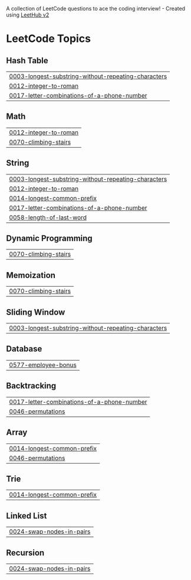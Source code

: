 A collection of LeetCode questions to ace the coding interview! - Created using [LeetHub v2](https://github.com/arunbhardwaj/LeetHub-2.0)
<!---LeetCode Topics Start-->
# LeetCode Topics
## Hash Table
|  |
| ------- |
| [0003-longest-substring-without-repeating-characters](https://github.com/sudhakar-1104/Leetcode/tree/master/0003-longest-substring-without-repeating-characters) |
| [0012-integer-to-roman](https://github.com/sudhakar-1104/Leetcode/tree/master/0012-integer-to-roman) |
| [0017-letter-combinations-of-a-phone-number](https://github.com/sudhakar-1104/Leetcode/tree/master/0017-letter-combinations-of-a-phone-number) |
## Math
|  |
| ------- |
| [0012-integer-to-roman](https://github.com/sudhakar-1104/Leetcode/tree/master/0012-integer-to-roman) |
| [0070-climbing-stairs](https://github.com/sudhakar-1104/Leetcode/tree/master/0070-climbing-stairs) |
## String
|  |
| ------- |
| [0003-longest-substring-without-repeating-characters](https://github.com/sudhakar-1104/Leetcode/tree/master/0003-longest-substring-without-repeating-characters) |
| [0012-integer-to-roman](https://github.com/sudhakar-1104/Leetcode/tree/master/0012-integer-to-roman) |
| [0014-longest-common-prefix](https://github.com/sudhakar-1104/Leetcode/tree/master/0014-longest-common-prefix) |
| [0017-letter-combinations-of-a-phone-number](https://github.com/sudhakar-1104/Leetcode/tree/master/0017-letter-combinations-of-a-phone-number) |
| [0058-length-of-last-word](https://github.com/sudhakar-1104/Leetcode/tree/master/0058-length-of-last-word) |
## Dynamic Programming
|  |
| ------- |
| [0070-climbing-stairs](https://github.com/sudhakar-1104/Leetcode/tree/master/0070-climbing-stairs) |
## Memoization
|  |
| ------- |
| [0070-climbing-stairs](https://github.com/sudhakar-1104/Leetcode/tree/master/0070-climbing-stairs) |
## Sliding Window
|  |
| ------- |
| [0003-longest-substring-without-repeating-characters](https://github.com/sudhakar-1104/Leetcode/tree/master/0003-longest-substring-without-repeating-characters) |
## Database
|  |
| ------- |
| [0577-employee-bonus](https://github.com/sudhakar-1104/Leetcode/tree/master/0577-employee-bonus) |
## Backtracking
|  |
| ------- |
| [0017-letter-combinations-of-a-phone-number](https://github.com/sudhakar-1104/Leetcode/tree/master/0017-letter-combinations-of-a-phone-number) |
| [0046-permutations](https://github.com/sudhakar-1104/Leetcode/tree/master/0046-permutations) |
## Array
|  |
| ------- |
| [0014-longest-common-prefix](https://github.com/sudhakar-1104/Leetcode/tree/master/0014-longest-common-prefix) |
| [0046-permutations](https://github.com/sudhakar-1104/Leetcode/tree/master/0046-permutations) |
## Trie
|  |
| ------- |
| [0014-longest-common-prefix](https://github.com/sudhakar-1104/Leetcode/tree/master/0014-longest-common-prefix) |
## Linked List
|  |
| ------- |
| [0024-swap-nodes-in-pairs](https://github.com/sudhakar-1104/Leetcode/tree/master/0024-swap-nodes-in-pairs) |
## Recursion
|  |
| ------- |
| [0024-swap-nodes-in-pairs](https://github.com/sudhakar-1104/Leetcode/tree/master/0024-swap-nodes-in-pairs) |
<!---LeetCode Topics End-->